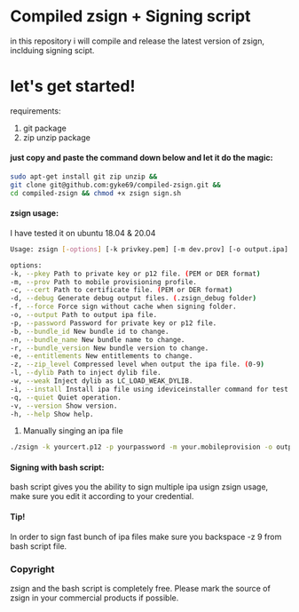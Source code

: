 # Compiled zsign + Signing script
 in this repository i will compile and release the latest version of zsign, inclduing signing scipt.


# let's get started!
requirements:
1. git package
2. zip unzip package

#### just copy and paste the command down below and let it do the magic:

````sh
sudo apt-get install git zip unzip &&
git clone git@github.com:gyke69/compiled-zsign.git &&
cd compiled-zsign && chmod +x zsign sign.sh
````
#### zsign usage:
I have tested it on ubuntu 18.04 & 20.04

```bash
Usage: zsign [-options] [-k privkey.pem] [-m dev.prov] [-o output.ipa] file|folder

options:
-k, --pkey Path to private key or p12 file. (PEM or DER format)
-m, --prov Path to mobile provisioning profile.
-c, --cert Path to certificate file. (PEM or DER format)
-d, --debug Generate debug output files. (.zsign_debug folder)
-f, --force Force sign without cache when signing folder.
-o, --output Path to output ipa file.
-p, --password Password for private key or p12 file.
-b, --bundle_id New bundle id to change.
-n, --bundle_name New bundle name to change.
-r, --bundle_version New bundle version to change.
-e, --entitlements New entitlements to change.
-z, --zip_level Compressed level when output the ipa file. (0-9)
-l, --dylib Path to inject dylib file.
-w, --weak Inject dylib as LC_LOAD_WEAK_DYLIB.
-i, --install Install ipa file using ideviceinstaller command for test.
-q, --quiet Quiet operation.
-v, --version Show version.
-h, --help Show help.
```

1. Manually singing an ipa file
```bash
./zsign -k yourcert.p12 -p yourpassword -m your.mobileprovision -o outputfolder/output.ipa -b 'com.your.bundle.ID' -n 'yourbundlname' youripafile.ipa
```

#### Signing with bash script:
bash script gives you the ability to sign multiple ipa usign zsign usage, make sure you edit it according to your credential.
#### Tip!
In order to sign fast bunch of ipa files make sure you backspace -z 9 from bash script file.


### Copyright
zsign and the bash script is completely free. Please mark the source of zsign in your commercial products if possible.
